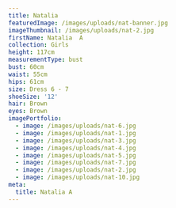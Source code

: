 ```yaml
---
title: Natalia
featuredImage: /images/uploads/nat-banner.jpg
imageThumbnail: /images/uploads/nat-2.jpg
firstName: Natalia  A
collection: Girls
height: 117cm
measurementType: bust
bust: 60cm
waist: 55cm
hips: 61cm
size: Dress 6 - 7
shoeSize: '12'
hair: Brown
eyes: Brown
imagePortfolio:
  - image: /images/uploads/nat-6.jpg
  - image: /images/uploads/nat-1.jpg
  - image: /images/uploads/nat-3.jpg
  - image: /images/uploads/nat-4.jpg
  - image: /images/uploads/nat-5.jpg
  - image: /images/uploads/nat-7.jpg
  - image: /images/uploads/nat-2.jpg
  - image: /images/uploads/nat-10.jpg
meta:
  title: Natalia A
---
```


